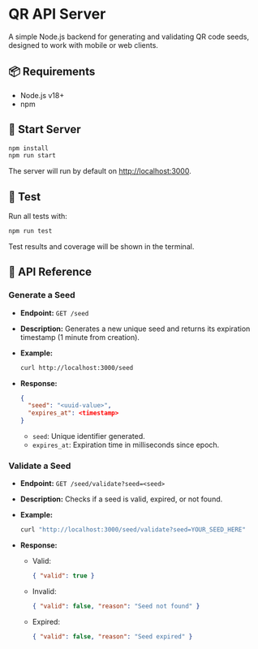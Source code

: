 # QR API Server

A simple Node.js backend for generating and validating QR code seeds, designed to work with mobile or web clients.

## 📦 Requirements

- Node.js v18+
- npm

## 🚀 Start Server

```bash
npm install
npm run start
```

The server will run by default on [http://localhost:3000](http://localhost:3000).

## 🚀 Test

Run all tests with:

```bash
npm run test
```

Test results and coverage will be shown in the terminal.

## 📡 API Reference

### Generate a Seed

- **Endpoint:** `GET /seed`
- **Description:** Generates a new unique seed and returns its expiration timestamp (1 minute from creation).
- **Example:**

  ```bash
  curl http://localhost:3000/seed
  ```

- **Response:**

  ```json
  {
    "seed": "<uuid-value>",
    "expires_at": <timestamp>
  }
  ```

  - `seed`: Unique identifier generated.
  - `expires_at`: Expiration time in milliseconds since epoch.

### Validate a Seed

- **Endpoint:** `GET /seed/validate?seed=<seed>`
- **Description:** Checks if a seed is valid, expired, or not found.
- **Example:**

  ```bash
  curl "http://localhost:3000/seed/validate?seed=YOUR_SEED_HERE"
  ```

- **Response:**
  - Valid:
    ```json
    { "valid": true }
    ```
  - Invalid:
    ```json
    { "valid": false, "reason": "Seed not found" }
    ```
  - Expired:
    ```json
    { "valid": false, "reason": "Seed expired" }
    ```
